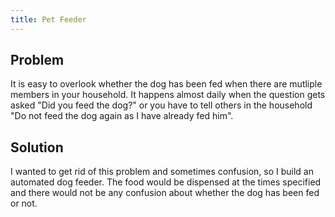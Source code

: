 ```yaml
---
title: Pet Feeder
---
```


## Problem

It is easy to overlook whether the dog has been fed when there are mutliple members in your 
household. It happens almost daily when the question gets asked "Did you feed the dog?" or 
you have to tell others in the household "Do not feed the dog again as I have already 
fed him". 

## Solution 

I wanted to get rid of this problem and sometimes confusion, so I build an automated 
dog feeder. The food would be dispensed at the times specified and there would not be any 
confusion about whether the dog has been fed or not.
